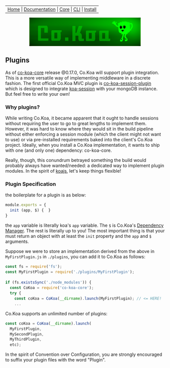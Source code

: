 <link rel='stylesheet' type='text/css' href='style.css' />
<table class="headerTable">
<tr class="headerTR">
<td class="headerTD">
<a title="Co.Koa on github" href="https://jaysaurus.github.io/Co.Koa">Home</a> |
<a title="Documentation" href="https://jaysaurus.github.io/Co.Koa/miniSite/Documentation.html">Documentation</a> |
<a title="co-koa-core on github" href="https://github.com/jaysaurus/co-koa-core">Core</a> |
<a title="co-koa-cli on github" href="https://github.com/jaysaurus/co-koa-cli">CLI</a> | <a href="https://github.com/jaysaurus/Co.Koa/wiki/Installation-&-Execution">Install</a>
</td>
</tr>
</table>

<a title="Co.Koa on github" href="https://jaysaurus.github.io/Co.Koa">
<img alt="Co.Koa header" title="Co.Koa" style="margin: 0 15%; width: 70%" src="https://raw.githubusercontent.com/jaysaurus/Co.Koa/master/siteStrapCoKoa.png?sanitize=true" />
</a>

## Plugins

As of [co-koa-core](https://npmjs.com/package/co-koa-core) release @0.17.0, Co.Koa will support plugin integration.  This is a more versatile way of implementing middleware in a discrete fashion.  The first official Co.Koa MVC plugin is [co-koa-session-plugin](https://www.npmjs.com/package/co-koa-session-plugin) which is designed to integrate [koa-session](https://www.npmjs.com/package/koa-session) with your mongoDB instance.  But feel free to write your own!

### Why plugins?

While writing Co.Koa, it became apparent that it ought to handle sessions without requiring the user to go to great lengths to implement them.  However, it was hard to know where they would sit in the build pipeline without either enforcing a session module (which the client might not want to use) or via pre-installed requirements baked into the client's Co.Koa project.  Ideally, when you install a Co.Koa implementation, it wants to ship with one (and only one) dependency: co-koa-core.

Really, though, this conundrum betrayed something the build would probably always have wanted/needed: a dedicated way to implement plugin modules.  In the spirit of [koajs](http://koajs.com), let's keep things flexible!

### Plugin Specification

the boilerplate for a plugin is as below:

```javascript
module.exports = {
  init (app, $) {  }
}
```

the `app` variable is literally koa's `app` variable.  The `$` is Co.Koa's [Dependency Manager](DependencyManager.md).  The rest is literally up to you!  The most important thing is that your must return an object with at least the `init` property and the `app` and `$` arguments.

Suppose we were to store an implementation derived from the above in `MyFirstPlugin.js` in `./plugins`, you can add it to Co.Koa as follows:

```javascript
const fs = require('fs');
const MyFirstPlugin = require('./plugins/MyFirstPlugin');

if (fs.existsSync('./node_modules')) {
  const CoKoa = require('co-koa-core');
  try {
    const coKoa = CoKoa(__dirname).launch(MyFirstPlugin); // <= HERE!
    ...
```

Co.Koa supports an unlimited number of plugins:

```javascript
const coKoa = CoKoa(__dirname).launch(
  MyFirstPlugin,
  MySecondPlugin,
  MyThirdPlugin,
  etc);
```

In the spirit of Convention over Configuration, you are strongly encouraged to suffix your plugin files with the word "Plugin".
